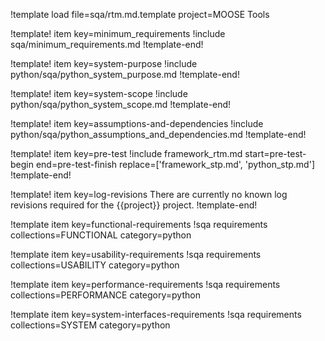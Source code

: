 !template load file=sqa/rtm.md.template project=MOOSE Tools

!template! item key=minimum_requirements
!include sqa/minimum_requirements.md
!template-end!

!template! item key=system-purpose
!include python/sqa/python_system_purpose.md
!template-end!

!template! item key=system-scope
!include python/sqa/python_system_scope.md
!template-end!

!template! item key=assumptions-and-dependencies
!include python/sqa/python_assumptions_and_dependencies.md
!template-end!

!template! item key=pre-test
!include framework_rtm.md start=pre-test-begin end=pre-test-finish replace=['framework_stp.md', 'python_stp.md']
!template-end!

!template! item key=log-revisions
There are currently no known log revisions required for the {{project}} project.
!template-end!

!template item key=functional-requirements
!sqa requirements collections=FUNCTIONAL category=python

!template item key=usability-requirements
!sqa requirements collections=USABILITY category=python

!template item key=performance-requirements
!sqa requirements collections=PERFORMANCE category=python

!template item key=system-interfaces-requirements
!sqa requirements collections=SYSTEM category=python
